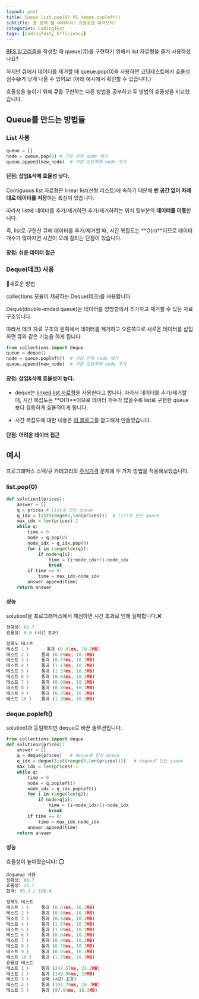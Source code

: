 ```yaml
---
layout: post
title: Queue list.pop(0) VS deque.popleft()
subtitle: 둘 중에 뭘 써야하지? 효율성을 따져보자!
categories: CodingTest
tags: [CodingTest, Efficiency]
---
```


[BFS 알고리즘][3]을 작성할 때 queue(큐)를 구현하기 위해서 list 자료형을 즐겨 사용하셨나요? 

하지만 큐에서 데이터를 제거할 때 queue.pop(0)을 사용하면 코딩테스트에서 효율성 점수😅가 낮게 나올 수 있어요! (아래 예시에서 확인할 수 있습니다.) 

효율성을 높이기 위해 큐를 구현하는 다른 방법을 공부하고 두 방법의 효율성을 비교했습니다.



## Queue를 만드는 방법들

### List 사용

```python
queue = [] 
node = queue.pop(0)	# 가장 왼쪽 node 제거 
queue.append(new_node)	# 가장 오른쪽에 node 추가
```

#### 단점: 삽입&삭제 효율성 낮다.

Contiguous list 자료형은 linear list(선형 리스트)에 속하기 때문에 **빈 공간 없이 차례대로 데이터를 저장**하는 특징이 있습니다.

따라서 list에 데이터를 추가/제거하면 추가/제거하려는 위치 뒷부분의 **데이터를 이동**합니다.

즉, list로 구현산 큐에 데이터를 추가/제거할 때, 시간 복잡도는 **O(n)**이므로 데이터 개수가 많아지면 시간이 오래 걸리는 단점이 있습니다.

#### 장점: 쉬운 데이터 접근 



### Deque(데크) 사용

🌟새로운 방법 

collections 모듈이 제공하는 Deque(데크)를 사용합니다.

Deque(double-ended queue)는 데이터를 양방향에서 추가하고 제거할 수 있는 자료 구조입니다.

따라서 데크 자료 구조의 왼쪽에서 데이터를 제거하고 오른쪽으로 새로운 데이터를 삽입하면 큐와 같은 기능을 하게 됩니다.

```python
from collections import deque
queue = deque()
node = queue.popleft()	# 가장 왼쪽 node 제거 
queue.append(new_node)	# 가장 오른쪽에 node 추가
```

#### 장점: 삽입&삭제 효율성이 높다.

* deque는 [linked list 자료형][4]을 사용한다고 합니다. 따라서 데이터를 추가/제거할 때, 시간 복잡도는 **O(1)**이므로 데이터 개수가 많을수록 list로 구현한 queue보다 월등하게 효율적이게 됩니다.

* 시간 복잡도에 대한 내용은 [이 블로그][1]를 참고해서 만들었습니다.

#### 단점: 어려운 데이터 접근



## 예시

프로그래머스 스택/큐 카테고리의 [주식가격][2] 문제에 두 가지 방법을 적용해보았습니다.

### list.pop(0)

```python
def solution1(prices):
    answer = []
    q = prices # list로 만든 queue
    q_idx = list(range(0,len(prices)))	# list로 만든 queue
    max_idx = len(prices)-1
    while q:
        time = 0
        node = q.pop(0)
        node_idx = q_idx.pop(0)
        for i in range(len(q)):
            if node>q[i]:
                time = (i+node_idx+1)-node_idx
                break
        if time == 0:
            time = max_idx-node_idx
        answer.append(time)
    return answer
```

#### 성능

solution1을 프로그래머스에서 채점하면 시간 초과로 인해 실패합니다.❌

```python
정확성: 66.7
효율성: 0.0 (시간 초과)
```

```python
정확도 테스트
테스트 1 〉 	 통과 (0.01ms, 10.2MB)
테스트 2 〉    통과 (0.09ms, 10.1MB)
테스트 3 〉    통과 (0.97ms, 10.3MB)
테스트 4 〉    통과 (1.17ms, 10.2MB)
테스트 5 〉    통과 (1.37ms, 10.3MB)
테스트 6 〉    통과 (0.04ms, 10.3MB)
테스트 7 〉    통과 (0.68ms, 10.2MB)
테스트 8 〉    통과 (0.86ms, 10.3MB)
테스트 9 〉    통과 (0.05ms, 10.2MB)
테스트 10 〉   통과 (1.30ms, 10.3MB)
```

### deque.popleft()

solution1과 동일하지만 deque로 바꾼 솔루션입니다.

```python
from collections import deque
def solution2(prices):
    answer = []
    q = deque(prices)	# deque로 만든 queue
    q_idx = deque(list(range(0,len(prices))))	# deque로 만든 queue
    max_idx = len(prices)-1
    while q:
        time = 0
        node = q.popleft()
        node_idx = q_idx.popleft()
        for i in range(len(q)):
            if node>q[i]:
                time = (i+node_idx+1)-node_idx
                break
        if time == 0:
            time = max_idx-node_idx
        answer.append(time)
    return answer
```

#### 성능

효율성이 높아졌습니다! ⭕️

```python
dequeue 사용
정확성: 66.7
효율성: 26.7
합계: 93.3 / 100.0
```

```python
정확도 테스트
테스트 1 〉    통과 (0.01ms, 10.2MB)
테스트 2 〉    통과 (0.08ms, 10.3MB)
테스트 3 〉    통과 (0.92ms, 10.2MB)
테스트 4 〉    통과 (1.07ms, 10.3MB)
테스트 5 〉    통과 (1.09ms, 10.2MB)
테스트 6 〉    통과 (0.04ms, 10.2MB)
테스트 7 〉    통과 (0.40ms, 10.2MB)
테스트 8 〉    통과 (0.70ms, 10.3MB)
테스트 9 〉    통과 (0.05ms, 10.2MB)
테스트 10 〉   통과 (1.79ms, 10.3MB)
효율성 테스트
테스트 1 〉    통과 (247.57ms, 21.2MB)
테스트 2 〉    통과 (149.96ms, 19MB)
테스트 3 〉    실패 (시간 초과)
테스트 4 〉    통과 (193.79ms, 19.7MB)
테스트 5 〉    통과 (97.84ms, 18.3MB)
```



[1]: https://www.daleseo.com/python-queue/

[2]: https://programmers.co.kr/learn/courses/30/parts/12081
[3]: https://dasolu.github.io/algorithm/2021/04/20/BFS.html
[4]: https://dasolu.github.io/basic/2021/04/14/data-structure-array-linked-list.html

